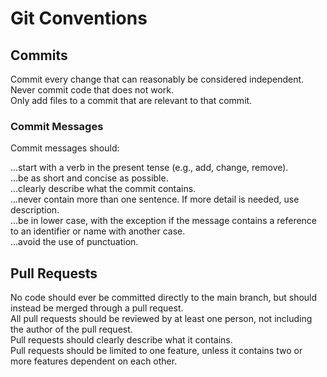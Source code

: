 # Git Conventions

## Commits

Commit every change that can reasonably be considered independent. <br>
Never commit code that does not work. <br>
Only add files to a commit that are relevant to that commit.

### Commit Messages

Commit messages should:

...start with a verb in the present tense (e.g., add, change, remove). <br>
...be as short and concise as possible. <br>
...clearly describe what the commit contains. <br>
...never contain more than one sentence. If more detail is needed, use description. <br>
...be in lower case, with the exception if the message contains a reference to an identifier or name with another case. <br>
...avoid the use of punctuation.

## Pull Requests

No code should ever be committed directly to the main branch, but should instead be merged through a pull request. <br>
All pull requests should be reviewed by at least one person, not including the author of the pull request. <br>
Pull requests should clearly describe what it contains. <br>
Pull requests should be limited to one feature, unless it contains two or more features dependent on each other.

